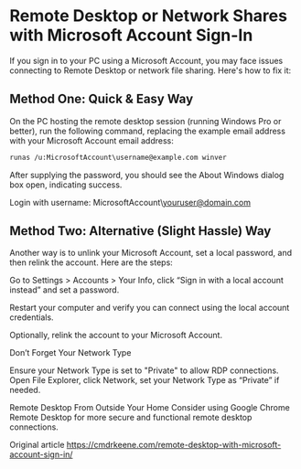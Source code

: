 # Remote Desktop or Network Shares with Microsoft Account Sign-In

If you sign in to your PC using a Microsoft Account, you may face issues connecting to Remote Desktop or network file sharing. Here's how to fix it:

## Method One: Quick & Easy Way

On the PC hosting the remote desktop session (running Windows Pro or better), run the following command, replacing the example email address with your Microsoft Account email address:

```bash
runas /u:MicrosoftAccount\username@example.com winver
```

After supplying the password, you should see the About Windows dialog box open, indicating success.

Login with username: MicrosoftAccount\youruser@domain.com

## Method Two: Alternative (Slight Hassle) Way
Another way is to unlink your Microsoft Account, set a local password, and then relink the account. Here are the steps:

Go to Settings > Accounts > Your Info, click “Sign in with a local account instead” and set a password.

Restart your computer and verify you can connect using the local account credentials.

Optionally, relink the account to your Microsoft Account.

Don’t Forget Your Network Type

Ensure your Network Type is set to "Private" to allow RDP connections. Open File Explorer, click Network, set your Network Type as “Private” if needed.

Remote Desktop From Outside Your Home
Consider using Google Chrome Remote Desktop for more secure and functional remote desktop connections.

Original article https://cmdrkeene.com/remote-desktop-with-microsoft-account-sign-in/
